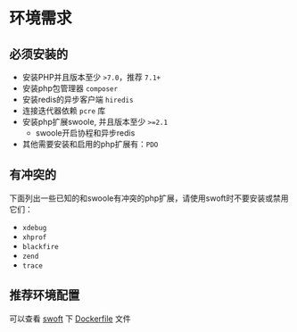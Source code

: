 # 环境需求

## 必须安装的

- 安装PHP并且版本至少 `>7.0`，推荐 `7.1+`
- 安装php包管理器 `composer`
- 安装redis的异步客户端 `hiredis`
- 连接迭代器依赖 `pcre` 库
- 安装php扩展swoole, 并且版本至少 `>=2.1`
	- swoole开启协程和异步redis
- 其他需要安装和启用的php扩展有：`PDO`

## 有冲突的

下面列出一些已知的和swoole有冲突的php扩展，请使用swoft时不要安装或禁用它们：

- `xdebug`
- `xhprof`
- `blackfire`
- `zend`
- `trace`

## 推荐环境配置

可以查看 [swoft](https://github.com/swoft-cloud/swoft) 下 [Dockerfile](https://github.com/swoft-cloud/swoft/blob/master/Dockerfile) 文件

